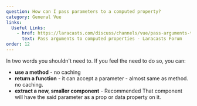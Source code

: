 ```yaml
---
question: How can I pass parameters to a computed property?
category: General Vue
links:
  Useful Links:
    - href: https://laracasts.com/discuss/channels/vue/pass-arguments-to-computed-properties
      text: Pass arguments to computed properties - Laracasts Forum
order: 12
---
```


In two words you shouldn't need to. If you feel the need to do so, you can:
 
* **use a method** - no caching
* **return a function** - it can accept a parameter - almost same as method. no caching.
* **extract a new, smaller component** -  <badge vertical="middle">Recommended</badge> That component will have the said parameter as a prop or data property on it.
